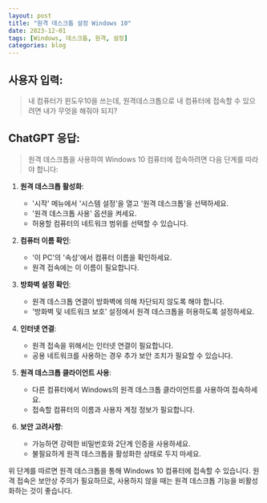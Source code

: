 ```yaml
---
layout: post
title: "원격 데스크톱 설정 Windows 10"
date: 2023-12-01
tags: [Windows, 데스크톱, 원격, 설정]
categories: blog
---
```


## 사용자 입력:
> 내 컴퓨터가 윈도우10을 쓰는데, 원격데스크톱으로 내 컴퓨터에 접속할 수 있으려면 내가 무엇을 해줘야 되지?

## ChatGPT 응답:
> 원격 데스크톱을 사용하여 Windows 10 컴퓨터에 접속하려면 다음 단계를 따라야 합니다:

1. **원격 데스크톱 활성화**: 
   - '시작' 메뉴에서 '시스템 설정'을 열고 '원격 데스크톱'을 선택하세요.
   - '원격 데스크톱 사용' 옵션을 켜세요.
   - 허용할 컴퓨터의 네트워크 범위를 선택할 수 있습니다.

2. **컴퓨터 이름 확인**:
   - '이 PC'의 '속성'에서 컴퓨터 이름을 확인하세요.
   - 원격 접속에는 이 이름이 필요합니다.

3. **방화벽 설정 확인**:
   - 원격 데스크톱 연결이 방화벽에 의해 차단되지 않도록 해야 합니다.
   - '방화벽 및 네트워크 보호' 설정에서 원격 데스크톱을 허용하도록 설정하세요.

4. **인터넷 연결**:
   - 원격 접속을 위해서는 인터넷 연결이 필요합니다.
   - 공용 네트워크를 사용하는 경우 추가 보안 조치가 필요할 수 있습니다.

5. **원격 데스크톱 클라이언트 사용**:
   - 다른 컴퓨터에서 Windows의 원격 데스크톱 클라이언트를 사용하여 접속하세요.
   - 접속할 컴퓨터의 이름과 사용자 계정 정보가 필요합니다.

6. **보안 고려사항**:
   - 가능하면 강력한 비밀번호와 2단계 인증을 사용하세요.
   - 불필요하게 원격 데스크톱을 활성화한 상태로 두지 마세요.

위 단계를 따르면 원격 데스크톱을 통해 Windows 10 컴퓨터에 접속할 수 있습니다. 원격 접속은 보안상 주의가 필요하므로, 사용하지 않을 때는 원격 데스크톱 기능을 비활성화하는 것이 좋습니다.

